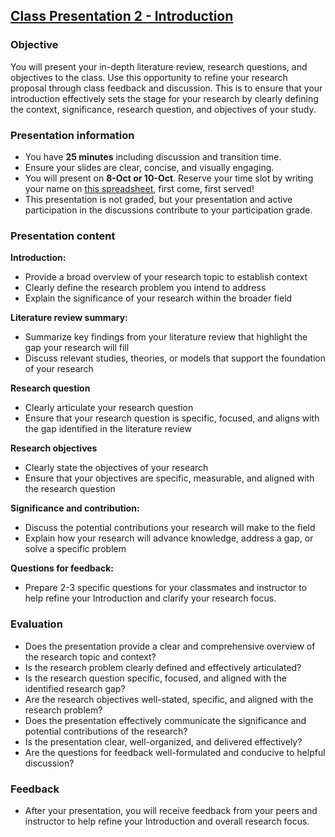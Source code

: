 ## [Class Presentation 2 - Introduction](https://aselshall.github.io/rm/hw/class-presentation2)

### Objective
You will present your in-depth literature review, research questions, and objectives to the class.  Use this opportunity to refine your research proposal through class feedback and discussion. This is to ensure that your introduction effectively sets the stage for your research by clearly defining the context, significance, research question, and objectives of your study.

### Presentation information
- You have **25 minutes** including discussion and transition time.
- Ensure your slides are clear, concise, and visually engaging.
- You will present on **8-Oct or 10-Oct**. Reserve your time slot by writing your name on [this spreadsheet](https://docs.google.com/spreadsheets/d/1G-99MJ8G02TWRa-Wj1ddzGLvPtAC-wa310zh5G30alo/edit?usp=sharing), first come, first served!
- This presentation is not graded, but your presentation and active participation in the discussions contribute to your participation grade.


### Presentation content

**Introduction:**
- Provide a broad overview of your research topic to establish context
- Clearly define the research problem you intend to address
- Explain the significance of your research within the broader field

**Literature review summary:**
- Summarize key findings from your literature review that highlight the gap your research will fill
- Discuss relevant studies, theories, or models that support the foundation of your research

**Research question**
- Clearly articulate your research question
- Ensure that your research question is specific, focused, and aligns with the gap identified in the literature review

**Research objectives**
- Clearly state the objectives of your research
- Ensure that your objectives are specific, measurable, and aligned with the research question

**Significance and contribution:**
- Discuss the potential contributions your research will make to the field
- Explain how your research will advance knowledge, address a gap, or solve a specific problem

**Questions for feedback:**
- Prepare 2-3 specific questions for your classmates and instructor to help refine your Introduction and clarify your research focus.

### Evaluation
- Does the presentation provide a clear and comprehensive overview of the research topic and context?
- Is the research problem clearly defined and effectively articulated?
- Is the research question specific, focused, and aligned with the identified research gap?
- Are the research objectives well-stated, specific, and aligned with the research problem?
- Does the presentation effectively communicate the significance and potential contributions of the research?
- Is the presentation clear, well-organized, and delivered effectively?
- Are the questions for feedback well-formulated and conducive to helpful discussion?

### Feedback
- After your presentation, you will receive feedback from your peers and instructor to help refine your Introduction and overall research focus.
